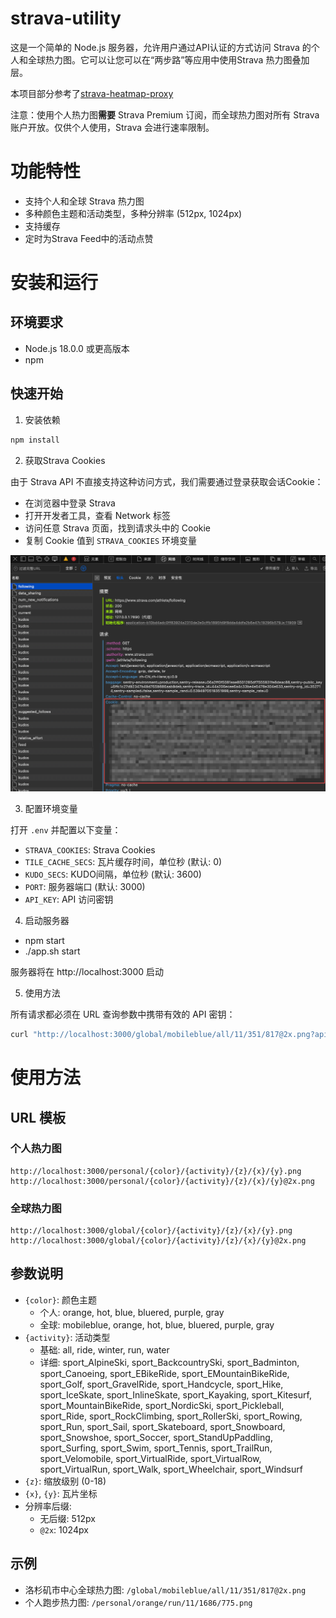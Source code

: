 # strava-utility

这是一个简单的 Node.js 服务器，允许用户通过API认证的方式访问 Strava 的个人和全球热力图。它可以让您可以在“两步路”等应用中使用Strava 热力图叠加层。

本项目部分参考了[strava-heatmap-proxy](https://github.com/erik/strava-heatmap-proxy)

注意：使用个人热力图**需要** Strava Premium 订阅，而全球热力图对所有 Strava 账户开放。仅供个人使用，Strava 会进行速率限制。

# 功能特性

- 支持个人和全球 Strava 热力图
- 多种颜色主题和活动类型，多种分辨率 (512px, 1024px)
- 支持缓存
- 定时为Strava Feed中的活动点赞

# 安装和运行

## 环境要求

- Node.js 18.0.0 或更高版本
- npm

## 快速开始

1. 安装依赖
```bash
npm install
```

2. 获取Strava Cookies 

由于 Strava API 不直接支持这种访问方式，我们需要通过登录获取会话Cookie：

- 在浏览器中登录 Strava
- 打开开发者工具，查看 Network 标签
- 访问任意 Strava 页面，找到请求头中的 Cookie
- 复制 Cookie 值到 `STRAVA_COOKIES` 环境变量

![strava cookies](img/strava-cookies.png)

3. 配置环境变量

打开 `.env` 并配置以下变量：

- `STRAVA_COOKIES`: Strava Cookies
- `TILE_CACHE_SECS`: 瓦片缓存时间，单位秒 (默认: 0)
- `KUDO_SECS`: KUDO间隔，单位秒 (默认: 3600)
- `PORT`: 服务器端口 (默认: 3000)
- `API_KEY`: API 访问密钥


4. 启动服务器

- npm start
- ./app.sh start

服务器将在 http://localhost:3000 启动


5. 使用方法

所有请求都必须在 URL 查询参数中携带有效的 API 密钥：

```bash
curl "http://localhost:3000/global/mobileblue/all/11/351/817@2x.png?apiKey=your-api-key"
```

# 使用方法

## URL 模板

### 个人热力图
```
http://localhost:3000/personal/{color}/{activity}/{z}/{x}/{y}.png
http://localhost:3000/personal/{color}/{activity}/{z}/{x}/{y}@2x.png
```

### 全球热力图
```
http://localhost:3000/global/{color}/{activity}/{z}/{x}/{y}.png
http://localhost:3000/global/{color}/{activity}/{z}/{x}/{y}@2x.png
```

## 参数说明

- `{color}`: 颜色主题
  - 个人: orange, hot, blue, bluered, purple, gray
  - 全球: mobileblue, orange, hot, blue, bluered, purple, gray
- `{activity}`: 活动类型
  - 基础: all, ride, winter, run, water
  - 详细: sport_AlpineSki, sport_BackcountrySki, sport_Badminton, sport_Canoeing, sport_EBikeRide, sport_EMountainBikeRide, sport_Golf, sport_GravelRide, sport_Handcycle, sport_Hike, sport_IceSkate, sport_InlineSkate, sport_Kayaking, sport_Kitesurf, sport_MountainBikeRide, sport_NordicSki, sport_Pickleball, sport_Ride, sport_RockClimbing, sport_RollerSki, sport_Rowing, sport_Run, sport_Sail, sport_Skateboard, sport_Snowboard, sport_Snowshoe, sport_Soccer, sport_StandUpPaddling, sport_Surfing, sport_Swim, sport_Tennis, sport_TrailRun, sport_Velomobile, sport_VirtualRide, sport_VirtualRow, sport_VirtualRun, sport_Walk, sport_Wheelchair, sport_Windsurf
- `{z}`: 缩放级别 (0-18)
- `{x}`, `{y}`: 瓦片坐标
- 分辨率后缀:
  - 无后缀: 512px
  - `@2x`: 1024px

## 示例

- 洛杉矶市中心全球热力图: `/global/mobileblue/all/11/351/817@2x.png`
- 个人跑步热力图: `/personal/orange/run/11/1686/775.png`

